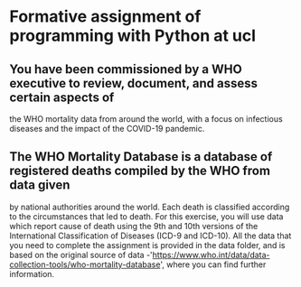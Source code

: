 #                         Formative assignment of programming with Python at ucl
##  You have been commissioned by a WHO executive to review, document, and assess certain aspects of 
the WHO mortality data from around the world, with a focus on infectious diseases and the impact of the COVID-19 pandemic.
##  The WHO Mortality Database is a database of registered deaths compiled by the WHO from data given 
by national authorities around the world. Each death is classified according to the circumstances that led 
to death. For this exercise, you will use data which report cause of death using the 9th and 10th versions of 
the International Classification of Diseases (ICD-9 and ICD-10). All the data that you need to complete 
the assignment is provided in the data folder, and is based on the original source of data -'https://www.who.int/data/data-collection-tools/who-mortality-database', where you can find further information.
